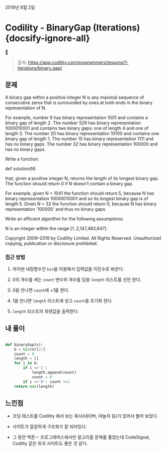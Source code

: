 2019년 8월 2일

# Codility  - BinaryGap (Iterations) {docsify-ignore-all}

> 출처: https://app.codility.com/programmers/lessons/1-iterations/binary_gap/

## 문제

A binary gap within a positive integer N is any maximal sequence of consecutive zeros that is surrounded by ones at both ends in the binary representation of N.

For example, number 9 has binary representation 1001 and contains a binary gap of length 2. The number 529 has binary representation 1000010001 and contains two binary gaps: one of length 4 and one of length 3. The number 20 has binary representation 10100 and contains one binary gap of length 1. The number 15 has binary representation 1111 and has no binary gaps. The number 32 has binary representation 100000 and has no binary gaps.

Write a function:

def solution(N)

that, given a positive integer N, returns the length of its longest binary gap. The function should return 0 if N doesn't contain a binary gap.

For example, given N = 1041 the function should return 5, because N has binary representation 10000010001 and so its longest binary gap is of length 5. Given N = 32 the function should return 0, because N has binary representation '100000' and thus no binary gaps.

Write an efficient algorithm for the following assumptions:

N is an integer within the range [1..2,147,483,647].

Copyright 2009–2019 by Codility Limited. All Rights Reserved. Unauthorized copying, publication or disclosure prohibited.

### 접근 방법

1. 파이썬 내장함수인 `bin`을 이용해서 입력값을 이진수로 바꾼다.

2. 0의 개수를 세는 `count` 변수와 개수를 담을 `length` 리스트를 선언 한다.

3. 0을 만나면 `count`에 +1를 한다.

4. 1을 만나면 `length` 리스트에 넣고 `count`를 초기화 한다.

5. `length` 리스트의 최댓값을 출력한다.

## 내 풀이

```python

def binaryGap(n):
    b = bin(n)[2:]
    count = 0
    length = []
    for i in b:
        if i =='1':
            length.append(count)
            count = 0
        if i =='0': count +=1
    return max(length)
```

## 느낀점

- 코딩 테스트를 Codility 에서 보는 회사(네이버, 야놀자 등)가 있어서 풀어 보았다.

- 사이트가 깔끔하게 구조화가 잘 되어있다.

- 그 동안 백준ㅡ 프로그래머스에서만 알고리즘 문제를 풀었는데 CodeSignal, Codilty 같은 외국 사이트도 좋은 것 같다.
